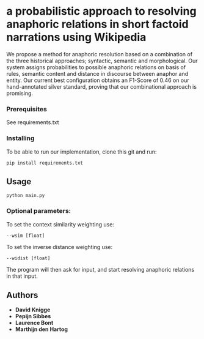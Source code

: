 # a probabilistic approach to resolving anaphoric relations in short factoid narrations using Wikipedia

We propose a method for anaphoric resolution based on a combination of the three historical approaches; syntactic, semantic and morphological. Our system assigns probabilities to possible anaphoric relations on basis of rules, semantic content and distance in discourse between anaphor and entity. Our current best configuration obtains an F1-Score of 0.46 on our hand-annotated silver standard, proving that our combinational approach is promising.

### Prerequisites

See requirements.txt

### Installing

To be able to run our implementation, clone this git and run:

```
pip install requirements.txt
```

## Usage

```
python main.py
```

### Optional parameters:

To set the context similarity weighting use:
```
--wsim [float]
```

To set the inverse distance weighting use:
```
--widist [float]
```

The program will then ask for input, and start resolving anaphoric relations in that input.

## Authors

* **David Knigge**
* **Pepijn Sibbes**
* **Laurence Bont**
* **Marthijn den Hartog**
